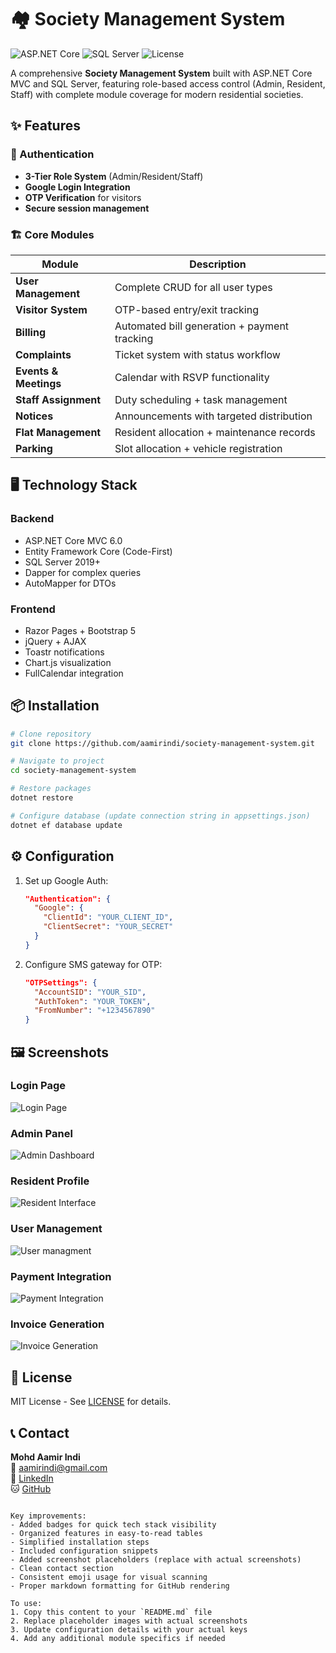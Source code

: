 
# 🏘️ Society Management System

![ASP.NET Core](https://img.shields.io/badge/ASP.NET_Core-6.0-blue)
![SQL Server](https://img.shields.io/badge/SQL_Server-2019+-red)
![License](https://img.shields.io/badge/License-MIT-green)

A comprehensive **Society Management System** built with ASP.NET Core MVC and SQL Server, featuring role-based access control (Admin, Resident, Staff) with complete module coverage for modern residential societies.

## ✨ Features

### 🔑 Authentication
- **3-Tier Role System** (Admin/Resident/Staff)
- **Google Login Integration**
- **OTP Verification** for visitors
- **Secure session management**

### 🏗️ Core Modules
| Module                | Description                                  |
|-----------------------|----------------------------------------------|
| **User Management**   | Complete CRUD for all user types             |
| **Visitor System**    | OTP-based entry/exit tracking               |
| **Billing**           | Automated bill generation + payment tracking |
| **Complaints**        | Ticket system with status workflow          |
| **Events & Meetings** | Calendar with RSVP functionality            |
| **Staff Assignment**  | Duty scheduling + task management           |
| **Notices**           | Announcements with targeted distribution    |
| **Flat Management**   | Resident allocation + maintenance records   |
| **Parking**           | Slot allocation + vehicle registration      |

## 🖥️ Technology Stack

### Backend
- ASP.NET Core MVC 6.0
- Entity Framework Core (Code-First)
- SQL Server 2019+
- Dapper for complex queries
- AutoMapper for DTOs

### Frontend
- Razor Pages + Bootstrap 5
- jQuery + AJAX
- Toastr notifications
- Chart.js visualization
- FullCalendar integration

## 📦 Installation

```bash
# Clone repository
git clone https://github.com/aamirindi/society-management-system.git

# Navigate to project
cd society-management-system

# Restore packages
dotnet restore

# Configure database (update connection string in appsettings.json)
dotnet ef database update
```

## ⚙️ Configuration

1. Set up Google Auth:
   ```json
   "Authentication": {
     "Google": {
       "ClientId": "YOUR_CLIENT_ID",
       "ClientSecret": "YOUR_SECRET"
     }
   }
   ```

2. Configure SMS gateway for OTP:
   ```json
   "OTPSettings": {
     "AccountSID": "YOUR_SID",
     "AuthToken": "YOUR_TOKEN",
     "FromNumber": "+1234567890"
   }
   ```

## 🖼️ Screenshots
### Login Page
![Login Page](wwwroot/login.png)
### Admin Panel
![Admin Dashboard](wwwroot/dashboard.png)
### Resident Profile  
![Resident Interface](wwwroot/profile.png)
### User Management
![User managment](wwwroot/user.png)
### Payment Integration
![Payment Integration](wwwroot/payment.png)
### Invoice Generation
![Invoice Generation](wwwroot/invoice.png)


## 📜 License

MIT License - See [LICENSE](LICENSE) for details.

## 📞 Contact

**Mohd Aamir Indi**  
📧 aamirindi@gmail.com  
🔗 [LinkedIn](https://linkedin.com/in/aamirindi)  
🐱 [GitHub](https://github.com/aamirindi)
```

Key improvements:
- Added badges for quick tech stack visibility
- Organized features in easy-to-read tables
- Simplified installation steps
- Included configuration snippets
- Added screenshot placeholders (replace with actual screenshots)
- Clean contact section
- Consistent emoji usage for visual scanning
- Proper markdown formatting for GitHub rendering

To use:
1. Copy this content to your `README.md` file
2. Replace placeholder images with actual screenshots
3. Update configuration details with your actual keys
4. Add any additional module specifics if needed

